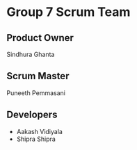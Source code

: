 # Group 7 Scrum Team
## Product Owner
Sindhura Ghanta
## Scrum Master
Puneeth Pemmasani
## Developers
- Aakash Vidiyala
- Shipra Shipra
  
